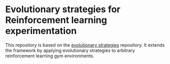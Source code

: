 # Evolutionary strategies for Reinforcement learning experimentation

This repository is based on the <a href="https://github.com/OhGreat/evolutionary_algorithms">evolutionary strategies</a> repository. It extends the framework by applying evolutionary strategies to arbitrary reinforcement learning gym environments.
